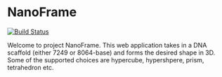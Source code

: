 # NanoFrame
[![Build Status](https://app.travis-ci.com/tilabberkeley/nanoframe.svg?branch=master)](https://app.travis-ci.com/tilabberkeley/nanoframe)

Welcome to project NanoFrame. This web application takes in a DNA scaffold (either 7249 or 8064-base) and forms the desired shape in 3D. Some of the supported choices are hypercube, hypershpere, prism, tetrahedron etc.
